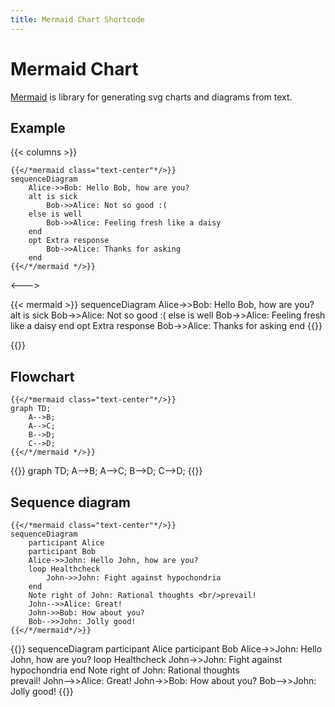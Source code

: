 ```yaml
---
title: Mermaid Chart Shortcode
---
```


# Mermaid Chart

[Mermaid](https://mermaidjs.github.io/) is library for generating svg charts and diagrams from text.

## Example

{{< columns >}}

```tpl
{{</*mermaid class="text-center"*/>}}
sequenceDiagram
    Alice->>Bob: Hello Bob, how are you?
    alt is sick
        Bob->>Alice: Not so good :(
    else is well
        Bob->>Alice: Feeling fresh like a daisy
    end
    opt Extra response
        Bob->>Alice: Thanks for asking
    end
{{</*/mermaid */>}}
```

<--->

{{< mermaid >}}
sequenceDiagram
Alice->>Bob: Hello Bob, how are you?
alt is sick
Bob->>Alice: Not so good :(
else is well
Bob->>Alice: Feeling fresh like a daisy
end
opt Extra response
Bob->>Alice: Thanks for asking
end
{{</mermaid>}}

{{</columns>}}

## Flowchart

```tpl
{{</*mermaid class="text-center"*/>}}
graph TD;
    A-->B;
    A-->C;
    B-->D;
    C-->D;
{{</*/mermaid */>}}
```

{{<mermaid class="text-center" >}}
graph TD;
A-->B;
A-->C;
B-->D;
C-->D;
{{</mermaid>}}

## Sequence diagram

```tpl
{{</*mermaid class="text-center"*/>}}
sequenceDiagram
    participant Alice
    participant Bob
    Alice->>John: Hello John, how are you?
    loop Healthcheck
        John->>John: Fight against hypochondria
    end
    Note right of John: Rational thoughts <br/>prevail!
    John-->>Alice: Great!
    John->>Bob: How about you?
    Bob-->>John: Jolly good!
{{</*/mermaid*/>}}
```

{{<mermaid class="text-center">}}
sequenceDiagram
participant Alice
participant Bob
Alice->>John: Hello John, how are you?
loop Healthcheck
John->>John: Fight against hypochondria
end
Note right of John: Rational thoughts <br/>prevail!
John-->>Alice: Great!
John->>Bob: How about you?
Bob-->>John: Jolly good!
{{</mermaid>}}
